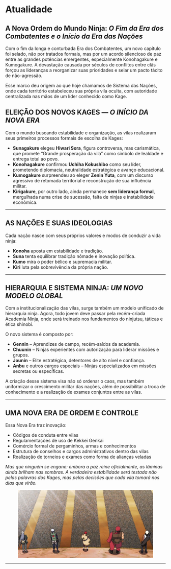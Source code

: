 # Atualidade

## A Nova Ordem do Mundo Ninja: _O Fim da Era dos Combatentes e o Início da Era das Nações_

&#x20;Com o fim da longa e conturbada Era dos Combatentes, um novo capítulo foi selado, não por tratados formais, mas por um acordo silencioso de paz entre as grandes potências emergentes, especialmente Konohagakure e Kumogakure. A devastação causada por séculos de conflitos entre clãs forçou as lideranças a reorganizar suas prioridades e selar um pacto tácito de não-agressão.

&#x20;Esse marco deu origem ao que hoje chamamos de Sistema das Nações, onde cada território estabeleceu sua própria vila oculta, com autoridade centralizada nas mãos de um líder conhecido como Kage.

## ELEIÇÃO DOS NOVOS KAGES — _O INÍCIO DA NOVA ERA_

&#x20;Com o mundo buscando estabilidade e organização, as vilas realizaram seus primeiros processos formais de escolha de Kages:

* **Sunagakure** elegeu **Hiwari Sora**, figura controversa, mas carismática, que promete “Grande prosperação da vila” como símbolo de lealdade e entrega total ao povo.
* **Konohagakure** confirmou **Uchiha Kokushibo** como seu líder, prometendo diplomacia, neutralidade estratégica e avanço educacional.
* **Kumogakure** surpreendeu ao eleger **Zenin Yuta**, com um discurso agressivo de retomada territorial e reconstrução de sua influência militar.
* **Kirigakure**, por outro lado, ainda permanece **sem liderança formal**, mergulhada numa crise de sucessão, falta de ninjas e instabilidade econômica.

***

## AS NAÇÕES E SUAS IDEOLOGIAS

&#x20;Cada nação nasce com seus próprios valores e modos de conduzir a vida ninja:

* **Konoha** aposta em estabilidade e tradição.&#x20;
* **Suna** tenta equilibrar tradição nômade e inovação política.
* **Kumo** mira o poder bélico e supremacia militar.
* **Kiri** luta pela sobrevivência da própria nação.

***

## HIERARQUIA E SISTEMA NINJA: _UM NOVO MODELO GLOBAL_

&#x20;Com a institucionalização das vilas, surge também um modelo unificado de hierarquia ninja. Agora, todo jovem deve passar pela recém-criada Academia Ninja, onde será treinado nos fundamentos do ninjutsu, táticas e ética shinobi.

O novo sistema é composto por:

* **Gennin** – Aprendizes de campo, recém-saídos da academia.
* **Chuunin** – Ninjas experientes com autorização para liderar missões e grupos.
* **Jounin** – Elite estratégica, detentores de alto nível e confiança.
* **Anbu** e outros cargos especiais – Ninjas especializados em missões secretas ou específicas.

&#x20;A criação desse sistema visa não só ordenar o caos, mas também uniformizar o crescimento militar das nações, além de possibilitar a troca de conhecimento e a realização de exames conjuntos entre as vilas.

***

## UMA NOVA ERA DE ORDEM E CONTROLE

&#x20;Essa Nova Era traz inovação:

* Códigos de conduta entre vilas
* Regulamentações de uso de Kekkei Genkai
* Comércio formal de pergaminhos, armas e conhecimentos
* Estrutura de conselhos e cargos administrativos dentro das vilas
* Realização de torneios e exames como forma de alianças veladas

&#x20;_Mas que ninguém se engane: embora a paz reine oficialmente, as lâminas ainda brilham nas sombras. A verdadeira estabilidade será testada não pelas palavras dos Kages, mas pelas decisões que cada vila tomará nos dias que virão._

<figure><img src="../../../.gitbook/assets/image (31).png" alt=""><figcaption></figcaption></figure>

***
